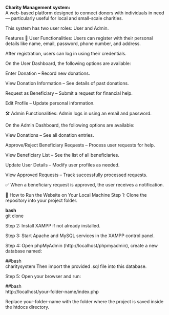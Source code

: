 **Charity Management system:** <br>
A web-based platform designed to connect donors with individuals in need — particularly useful for local and small-scale charities.

This system has two user roles: User and Admin.

Features
👤 User Functionalities:
Users can register with their personal details like name, email, password, phone number, and address.

After registration, users can log in using their credentials.

On the User Dashboard, the following options are available:

Enter Donation – Record new donations.

View Donation Information – See details of past donations.

Request as Beneficiary – Submit a request for financial help.

Edit Profile – Update personal information.

🛠️ Admin Functionalities:
Admin logs in using an email and password.

On the Admin Dashboard, the following options are available:

View Donations – See all donation entries.

Approve/Reject Beneficiary Requests – Process user requests for help.

View Beneficiary List – See the list of all beneficiaries.

Update User Details – Modify user profiles as needed.

View Approved Requests – Track successfully processed requests.

✅ When a beneficiary request is approved, the user receives a notification.

🚀 How to Run the Website on Your Local Machine
Step 1:
Clone the repository into your project folder.

**bash** <br>
git clone <your-repository-link>

Step 2:
Install XAMPP if not already installed.

Step 3:
Start Apache and MySQL services in the XAMPP control panel.

Step 4:
Open phpMyAdmin (http://localhost/phpmyadmin), create a new database named:

##bash <br>
charitysystem
Then import the provided .sql file into this database.

Step 5:
Open your browser and run:

##bash <br>
http://localhost/your-folder-name/index.php <br>

Replace your-folder-name with the folder where the project is saved inside the htdocs directory.


